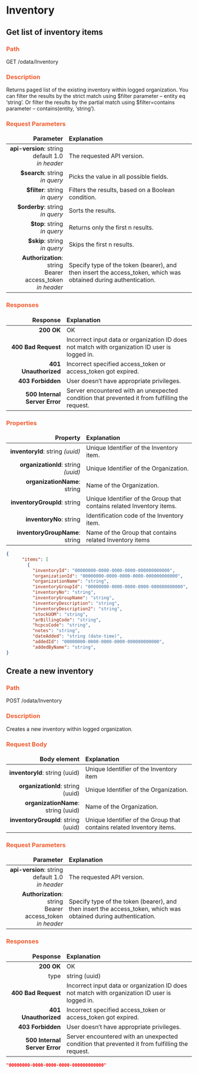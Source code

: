 # Inventory

## Get list of inventory items

### <span style="color: #F05D30">Path</span>
GET /odata/Inventory

### <span style="color: #F05D30">Description</span>
Returns paged list of the existing inventory within logged organization. You can filter the results by the strict match using $filter parameter – entity eq ‘string’. Or filter the results by the partial match using $filter=contains parameter – contains(entity, ‘string’).

### <span style="color: #F05D30">Request Parameters</span>
<style>
td, th {
   border: none!important;
}
</style>
| Parameter     |   Explanation     |                      
|-----:|:-------|
|**api-version**: string default 1.0 <br> *in header*|The requested API version.|      
|**$search**: string <br> *in query*  | Picks the value in all possible fields.|  
|**$filter**: string <br> *in query* | Filters the results, based on a Boolean condition.|
|**$orderby**: string <br> *in query* | Sorts the results.|
|**$top**: string  <br> *in query* | Returns only the first n results.|
|**$skip**: string <br> *in query*| Skips the first n results.|
|**Authorization**: string <br> Bearer access_token <br> *in header* |Specify type of the token (bearer), and then insert the access_token, which was obtained during authentication.|

### <span style="color: #F05D30">Responses</span>
<style>
td, th {
   border: none!important;
}
</style>
| Response     |   Explanation     |                      
|-----:|:-------|
|**200 OK**|OK|      
|**400 Bad Request**|Incorrect input data or organization ID does not match with organization ID user is logged in.|
|**401 Unauthorized**|Incorrect specified access_token or access_token got expired.|
|**403 Forbidden**|User doesn’t have appropriate privileges.|
|**500 Internal Server Error**|Server encountered with an unexpected condition that prevented it from fulfilling the request.|


### <span style="color: #F05D30">Properties</span>
<style>
td, th {
   border: none!important;
}
</style>
| Property     |   Explanation     |                      
|-----:|:-------|
|**inventoryId**: string *(uuid)*|Unique Identifier of the Inventory item.|
|**organizationId**: string *(uuid)*|Unique Identifier of the Organization.|
|**organizationName**: string |Name of the Organization.|
|**inventoryGroupId**: string| Unique Identifier of the Group that contains related Inventory items.|
|**inventoryNo**: string| Identification code of the Inventory item. |
|**inventoryGroupName**: string |Name of the Group that contains related Inventory items|

``` json title="Response content-types: APPLICATION/JSON, APPLICATION/XML<br>Response example (200 OK)"
{
      "items": [
        {
          "inventoryId": "00000000-0000-0000-0000-000000000000",
          "organizationId": "00000000-0000-0000-0000-000000000000",
          "organizationName": "string",
          "inventoryGroupId": "00000000-0000-0000-0000-000000000000",
          "inventoryNo": "string",
          "inventoryGroupName": "string",
          "inventoryDescription": "string",
          "inventoryDescription2": "string",
          "stockUOM": "string",
          "arBillingCode": "string",
          "hcpcsCode": "string",
          "notes": "string",
          "dateAdded": "string (date-time)",
          "addedId": "00000000-0000-0000-0000-000000000000",
          "addedByName": "string",
}
```
## Create a new inventory

### <span style="color: #F05D30">Path</span>
POST /odata/Inventory

### <span style="color: #F05D30">Description</span>
Creates a new inventory within logged organization.

### <span style="color: #F05D30">Request Body </span>
<style>
td, th {
   border: none!important;
}
</style>
| Body element     |   Explanation     |                      
|-----:|:-------|
|**inventoryId**: string (uuid) | Unique Identifier of the Inventory item|      
|**organizationId**: string (uuid) | Unique Identifier of the Organization.|  
|**organizationName**: string (uuid) | Name of the Organization.|  
**inventoryGroupId**: string (uuid) | Unique Identifier of the Group that contains related Inventory items. |  


### <span style="color: #F05D30">Request Parameters</span>
<style>
td, th {
   border: none!important;
}
</style>
| Parameter     |   Explanation     |                      
|-----:|:-------|
|**api-version**: string default 1.0 <br> *in header*|The requested API version.|      
|**Authorization**: string <br> Bearer access_token <br> *in header* |Specify type of the token (bearer), and then insert the access_token, which was obtained during authentication.|

### <span style="color: #F05D30">Responses</span>
<style>
td, th {
   border: none!important;
}
</style>
| Pesponse     |   Explanation     |                      
|-----:|:-------|
|**200 OK**|OK|   
|type|string (uuid)|   
|**400 Bad Request**|Incorrect input data or organization ID does not match with organization ID user is logged in.|
|**401 Unauthorized**|Incorrect specified access_token or access_token got expired.|
|**403 Forbidden**|User doesn’t have appropriate privileges.|
|**500 Internal Server Error**|Server encountered with an unexpected condition that prevented it from fulfilling the request.|

``` json title="Response content-types: APPLICATION/JSON, APPLICATION/XML<br>Response example (200 OK)"
"00000000-0000-0000-0000-000000000000"        
```